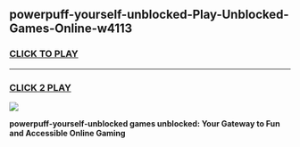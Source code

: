 
## powerpuff-yourself-unblocked-Play-Unblocked-Games-Online-w4113
<h3>
<a href="https://premium76.site?title=powerpuff-yourself-unblocked&ref=25A">CLICK TO PLAY</a></h3>
<hr>

<h3>
<a href="https://premium76.site?title=powerpuff-yourself-unblocked&ref=25A">CLICK 2 PLAY</a>
  
</h3>

<a href="https://premium76.site?title=powerpuff-yourself-unblocked&ref=25A"><img src="https://clearcache.store/games.png"></a>


**powerpuff-yourself-unblocked games unblocked: Your Gateway to Fun and Accessible Online Gaming**
